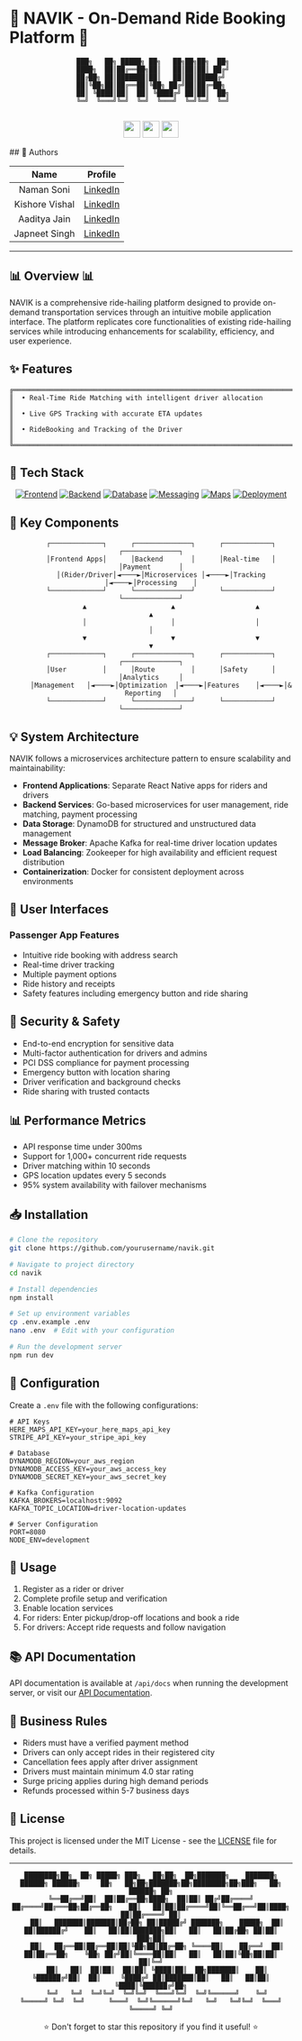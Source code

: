 # 🚗 NAVIK - On-Demand Ride Booking Platform 🚗

<div align="center">

```
 ███╗   ██╗ █████╗ ██╗   ██╗██╗██╗  ██╗
 ████╗  ██║██╔══██╗██║   ██║██║██║ ██╔╝
 ██╔██╗ ██║███████║██║   ██║██║█████╔╝ 
 ██║╚██╗██║██╔══██║╚██╗ ██╔╝██║██╔═██╗ 
 ██║ ╚████║██║  ██║ ╚████╔╝ ██║██║  ██╗
 ╚═╝  ╚═══╝╚═╝  ╚═╝  ╚═══╝  ╚═╝╚═╝  ╚═╝


```

<a href="#features"><img src="https://img.shields.io/badge/FEATURES-4A154B?style=for-the-badge" height="30"></a>
<a href="#tech-stack"><img src="https://img.shields.io/badge/TECH_STACK-FF5733?style=for-the-badge" height="30"></a>
<a href="#installation"><img src="https://img.shields.io/badge/INSTALLATION-007ACC?style=for-the-badge" height="30"></a>

</div>
## 👥 Authors

<div align="center">
  
  | Name | Profile |
  |:---:|:---:|
  | Naman Soni | [LinkedIn](https://www.linkedin.com/in/naman-soni-a46931290) |
  | Kishore Vishal | [LinkedIn](https://www.linkedin.com/in/kishore-vishal/) |
  | Aaditya Jain | [LinkedIn](https://www.linkedin.com/in/aaditya-jain-7b85b028b/) |
  | Japneet Singh | [LinkedIn](https://www.linkedin.com/in/japneet-singh-81347b28b/) |
  
</div>
<hr>

## 📊 Overview 📊

NAVIK is a comprehensive ride-hailing platform designed to provide on-demand transportation services through an intuitive mobile application interface. The platform replicates core functionalities of existing ride-hailing services while introducing enhancements for scalability, efficiency, and user experience.


## ✨ Features

```
╔═══════════════════════════════════════════════════════════════════════╗
║  • Real-Time Ride Matching with intelligent driver allocation          ║
║  • Live GPS Tracking with accurate ETA updates                         ║
║  • RideBooking and Tracking of the Driver                              ║
╚═══════════════════════════════════════════════════════════════════════╝
```

## 🚀 Tech Stack

<div align="center">

[![Frontend](https://img.shields.io/badge/Frontend-React_Native-61DAFB?style=for-the-badge&logo=react&logoColor=white)](https://reactnative.dev/)
[![Backend](https://img.shields.io/badge/Backend-Go-00ADD8?style=for-the-badge&logo=go&logoColor=white)](https://golang.org/)
[![Database](https://img.shields.io/badge/Database-DynamoDB-4053D6?style=for-the-badge&logo=amazon-dynamodb&logoColor=white)](https://aws.amazon.com/dynamodb/)
[![Messaging](https://img.shields.io/badge/Messaging-Apache_Kafka-231F20?style=for-the-badge&logo=apache-kafka&logoColor=white)](https://kafka.apache.org/)
[![Maps](https://img.shields.io/badge/Maps-HereMaps-00AFAA?style=for-the-badge&logo=here&logoColor=white)](https://www.here.com/)
[![Deployment](https://img.shields.io/badge/Deployment-Docker-2496ED?style=for-the-badge&logo=docker&logoColor=white)](https://www.docker.com/)

</div>

## 🌟 Key Components

<div align="center">

```
     ┌─────────────┐      ┌──────────────┐      ┌────────────┐      ┌──────────────┐
     │Frontend Apps│      │Backend       │      │Real-time   │      │Payment       │
     │(Rider/Driver│◄────►│Microservices │◄────►│Tracking    │◄────►│Processing    │
     └─────────────┘      └──────────────┘      └────────────┘      └──────────────┘
          ▲                     ▲                    ▲                    ▲
          │                     │                    │                    │
          ▼                     ▼                    ▼                    ▼
     ┌─────────────┐      ┌──────────────┐      ┌────────────┐      ┌──────────────┐
     │User         │      │Route         │      │Safety      │      │Analytics     │
     │Management   │◄────►│Optimization  │◄────►│Features    │◄────►│& Reporting   │
     └─────────────┘      └──────────────┘      └────────────┘      └──────────────┘
```

</div>

## 💡 System Architecture

NAVIK follows a microservices architecture pattern to ensure scalability and maintainability:

- **Frontend Applications**: Separate React Native apps for riders and drivers
- **Backend Services**: Go-based microservices for user management, ride matching, payment processing
- **Data Storage**: DynamoDB for structured and unstructured data management
- **Message Broker**: Apache Kafka for real-time driver location updates
- **Load Balancing**: Zookeeper for high availability and efficient request distribution
- **Containerization**: Docker for consistent deployment across environments

## 📱 User Interfaces

### Passenger App Features
- Intuitive ride booking with address search
- Real-time driver tracking
- Multiple payment options
- Ride history and receipts
- Safety features including emergency button and ride sharing


## 🔐 Security & Safety

- End-to-end encryption for sensitive data
- Multi-factor authentication for drivers and admins
- PCI DSS compliance for payment processing
- Emergency button with location sharing
- Driver verification and background checks
- Ride sharing with trusted contacts

## 📊 Performance Metrics

- API response time under 300ms
- Support for 1,000+ concurrent ride requests
- Driver matching within 10 seconds
- GPS location updates every 5 seconds
- 95% system availability with failover mechanisms

## 📥 Installation

```bash
# Clone the repository
git clone https://github.com/yourusername/navik.git

# Navigate to project directory
cd navik

# Install dependencies
npm install

# Set up environment variables
cp .env.example .env
nano .env  # Edit with your configuration

# Run the development server
npm run dev
```

## 🔧 Configuration

Create a `.env` file with the following configurations:

```
# API Keys
HERE_MAPS_API_KEY=your_here_maps_api_key
STRIPE_API_KEY=your_stripe_api_key

# Database
DYNAMODB_REGION=your_aws_region
DYNAMODB_ACCESS_KEY=your_aws_access_key
DYNAMODB_SECRET_KEY=your_aws_secret_key

# Kafka Configuration
KAFKA_BROKERS=localhost:9092
KAFKA_TOPIC_LOCATION=driver-location-updates

# Server Configuration
PORT=8080
NODE_ENV=development
```

## 📝 Usage

1. Register as a rider or driver
2. Complete profile setup and verification
3. Enable location services
4. For riders: Enter pickup/drop-off locations and book a ride
5. For drivers: Accept ride requests and follow navigation

## 📚 API Documentation

API documentation is available at `/api/docs` when running the development server, or visit our [API Documentation](https://api.navik.example.com/docs).

## 💼 Business Rules

- Riders must have a verified payment method
- Drivers can only accept rides in their registered city
- Cancellation fees apply after driver assignment
- Drivers must maintain minimum 4.0 star rating
- Surge pricing applies during high demand periods
- Refunds processed within 5-7 business days



## 📄 License

This project is licensed under the MIT License - see the [LICENSE](LICENSE) file for details.

---

<div align="center">

```
████████╗██╗  ██╗ █████╗ ███╗   ██╗██╗  ██╗███████╗    ███████╗ ██████╗ ██████╗     ██╗   ██╗██╗███████╗██╗████████╗██╗███╗   ██╗ ██████╗ ██╗
╚══██╔══╝██║  ██║██╔══██╗████╗  ██║██║ ██╔╝██╔════╝    ██╔════╝██╔═══██╗██╔══██╗    ██║   ██║██║██╔════╝██║╚══██╔══╝██║████╗  ██║██╔════╝ ██║
   ██║   ███████║███████║██╔██╗ ██║█████╔╝ ███████╗    █████╗  ██║   ██║██████╔╝    ██║   ██║██║███████╗██║   ██║   ██║██╔██╗ ██║██║  ███╗██║
   ██║   ██╔══██║██╔══██║██║╚██╗██║██╔═██╗ ╚════██║    ██╔══╝  ██║   ██║██╔══██╗    ╚██╗ ██╔╝██║╚════██║██║   ██║   ██║██║╚██╗██║██║   ██║╚═╝
   ██║   ██║  ██║██║  ██║██║ ╚████║██║  ██╗███████║    ██║     ╚██████╔╝██║  ██║     ╚████╔╝ ██║███████║██║   ██║   ██║██║ ╚████║╚██████╔╝██╗
   ╚═╝   ╚═╝  ╚═╝╚═╝  ╚═╝╚═╝  ╚═══╝╚═╝  ╚═╝╚══════╝    ╚═╝      ╚═════╝ ╚═╝  ╚═╝      ╚═══╝  ╚═╝╚══════╝╚═╝   ╚═╝   ╚═╝╚═╝  ╚═══╝ ╚═════╝ ╚═╝
```

⭐ Don't forget to star this repository if you find it useful! ⭐

</div>
